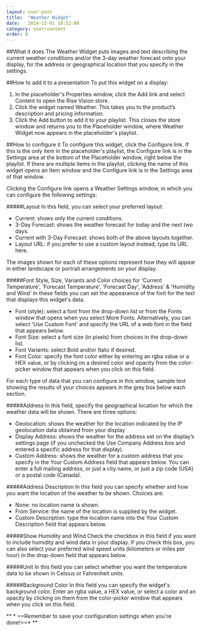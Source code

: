 ```yaml
---
layout: user-post
title:  "Weather Widget"
date:   2014-12-01 10:52:00
category: user/content
order: 8
---
```


##What it does
The Weather Widget puts images and text describing the current weather conditions and/or the 3-day weather forecast onto your display, for the address or geographical location that you specify in the settings. 

##How to add it to a presentation
To put this widget on a display:

1. In the placeholder's Properties window, click the Add link and select Content to open the Rise Vision store.  
2. Click the widget named Weather. This takes you to the product’s description and pricing information.  
3. Click the Add button to add it to your playlist.  This closes the store window and returns you to the Placeholder window, where Weather Widget now appears in the placeholder's playlist.

##How to configure it
To configure this widget, click the Configure link.  If this is the only item in the placeholder's playlist, the Configure link is in the Settings area at the bottom of the Placeholder window, right below the playlist. If there are multiple items in the playlist, clicking the name of this widget opens an Item window and the Configure link is in the Settings area of that window.

Clicking the Configure link opens a Weather Settings window, in which you can configure the following settings:

#####Layout
In this field, you can select your preferred layout:
- Current: shows only the current conditions.
- 3-Day Forecast: shows the weather forecast for today and the next two days.
- Current with 3-Day Forecast: shows both of the above layouts together.
- Layout URL: if you prefer to use a custom layout instead, type its URL here.

The images shown for each of these options represent how they will appear in either landscape or portrait arrangements on your display.

#####Font Style, Size, Variants and Color choices for 'Current Temperature', 'Forecast Temperature', 'Forecast Day', 'Address' & 'Humidity and Wind'
In these fields you can set the appearance of the font for the text that displays this widget's data. 
- Font (style): select a font from the drop-down list or from the Fonts window that opens when you select More Fonts.  Alternatively, you can select 'Use Custom Font' and specify the URL of a web font in the field that appears below.
- Font Size: select a font size (in pixels) from choices in the drop-down list.
- Font Variants: select Bold and/or Italic if desired.
- Font Color: specify the font color either by entering an rgba value or a HEX value, or by clicking on a desired color and opacity from the color-picker window that appears when you click on this field.

For each type of data that you can configure in this window, sample text showing the results of your choices appears in the grey box below each section.

#####Address
In this field, specify the geographical location for which the weather data will be shown. There are three options:
- Geolocation: shows the weather for the location indicated by the IP geolocation data obtained from your display
- Display Address: shows the weather for the address set on the display’s settings page (if you unchecked the Use Company Address box and entered a specific address for that display).
- Custom Address: shows the weather for a custom address that you specify in the Your Custom Address field that appears below. You can enter a full mailing address, or just a city name, or just a zip code (USA) or a postal code (Canada).

#####Address Description
In this field you can specify whether and how you want the location of the weather to be shown. Choices are:
- None: no location name is shown.
- From Service: the name of the location is supplied by the widget.
- Custom Description: type the location name into the Your Custom Description field that appears below.

#####Show Humidity and Wind
Check the checkbox in this field if you want to include humidity and wind data in your display. If you check this box, you can also select your preferred wind speed units (kilometers or miles per hour) in the drop-down field that appears below.

#####Unit
In this field you can select whether you want the temperature data to be shown in Celsius or Fahrenheit units.

#####Background Color
In this field you can specify the widget's background color.  Enter an rgba value, a HEX value, or select a color and an opacity by clicking on them from the color-picker window that appears when you click on this field.

** * ==Remember to save your configuration settings when you're done!==* ** 